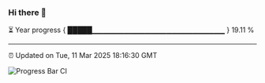 ### Hi there 👋

⏳ Year progress { █████▁▁▁▁▁▁▁▁▁▁▁▁▁▁▁▁▁▁▁▁▁▁▁▁▁ } 19.11 %

---

⏰ Updated on Tue, 11 Mar 2025 18:16:30 GMT

![Progress Bar CI](https://github.com/code-lakshay/GitHub-Actions-Demo/workflows/Progress%20Bar%20CI/badge.svg)
